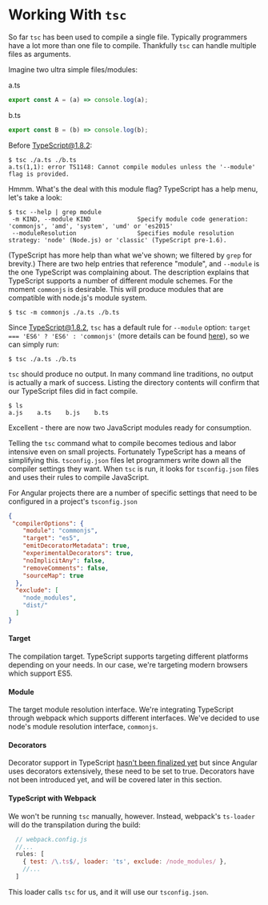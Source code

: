 # Working With `tsc`

So far `tsc` has been used to compile a single file.  Typically programmers have
a lot more than one file to compile. Thankfully  `tsc` can handle multiple files as
arguments.

Imagine two ultra simple files/modules:

a.ts
```ts
export const A = (a) => console.log(a);
```

b.ts
```ts
export const B = (b) => console.log(b);
```
Before TypeScript@1.8.2:
```shell
$ tsc ./a.ts ./b.ts
a.ts(1,1): error TS1148: Cannot compile modules unless the '--module' flag is provided.
```

Hmmm.  What's the deal with this module flag? TypeScript has a help menu, let's
take a look:

```shell
$ tsc --help | grep module
 -m KIND, --module KIND             Specify module code generation: 'commonjs', 'amd', 'system', 'umd' or 'es2015'
 --moduleResolution                 Specifies module resolution strategy: 'node' (Node.js) or 'classic' (TypeScript pre-1.6).

```

(TypeScript has more help than what we've shown; we filtered by `grep` for brevity.)
There are two help entries that reference "module", and `--module` is the one TypeScript was complaining about.
The description explains that TypeScript supports a number of different module schemes.
For the moment `commonjs` is desirable. This will produce modules that are compatible with node.js's module system.

```shell
$ tsc -m commonjs ./a.ts ./b.ts
```
Since TypeScript@1.8.2, `tsc` has a default rule for `--module` option: `target === 'ES6' ? 'ES6' : 'commonjs'` (more details can be found [here](https://www.typescriptlang.org/docs/handbook/compiler-options.html)), so we can simply run:
```shell
$ tsc ./a.ts ./b.ts
```


`tsc` should produce no output.  In many command line traditions, no output is
actually a mark of success.  Listing the directory contents will confirm that
our TypeScript files did in fact compile.

```shell
$ ls
a.js	a.ts	b.js	b.ts
```

Excellent - there are now two JavaScript modules ready for consumption.

Telling the `tsc` command what to compile becomes tedious and labor intensive
even on small projects.  Fortunately TypeScript has a means of simplifying this.
`tsconfig.json` files let programmers write down all the compiler settings they
want.  When `tsc` is run, it looks for `tsconfig.json` files and uses their
rules to compile JavaScript.

For Angular projects there are a number of specific settings that need to be
configured in a project's `tsconfig.json`

```json
{
 "compilerOptions": {
    "module": "commonjs",
    "target": "es5",
    "emitDecoratorMetadata": true,
    "experimentalDecorators": true,
    "noImplicitAny": false,
    "removeComments": false,
    "sourceMap": true
  },
  "exclude": [
    "node_modules",
    "dist/"
  ]
}
```

#### Target

The compilation target. TypeScript supports targeting different platforms depending on your needs. In our case, we're targeting modern browsers which support ES5.

#### Module

The target module resolution interface. We're integrating TypeScript through webpack which supports different interfaces. We've decided to use node's module resolution interface, `commonjs`.

#### Decorators

Decorator support in TypeScript [hasn't been finalized yet](http://rbuckton.github.io/ReflectDecorators/typescript.html) but since Angular uses decorators extensively, these need to be set to true.  Decorators have not been introduced yet, and will be covered later in this section.

#### TypeScript with Webpack

We won't be running `tsc` manually, however. Instead, webpack's `ts-loader` will do the transpilation during the build:

```javascript
  // webpack.config.js
  //...
  rules: [
    { test: /\.ts$/, loader: 'ts', exclude: /node_modules/ },
    //...
  ]
```

This loader calls `tsc` for us, and it will use our `tsconfig.json`.
